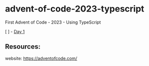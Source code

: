 # advent-of-code-2023-typescript

First Advent of Code - 2023 - Using TypeScript

[ ] - [Day 1](https://adventofcode.com/2023/day/1)

## Resources:
website: https://adventofcode.com/

